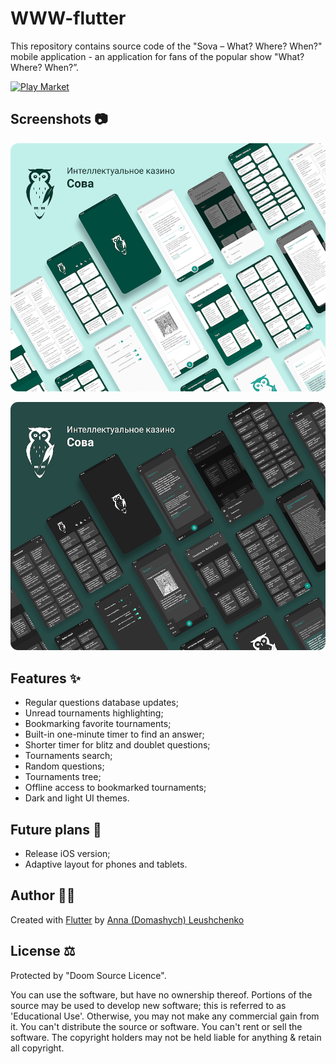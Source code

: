 # WWW-flutter

This repository contains source code of the "Sova – What? Where? When?" mobile application - 
an application for fans of the popular show "What? Where? When?”.  

[![Play Market](https://lh3.googleusercontent.com/cjsqrWQKJQp9RFO7-hJ9AfpKzbUb_Y84vXfjlP0iRHBvladwAfXih984olktDhPnFqyZ0nu9A5jvFwOEQPXzv7hr3ce3QVsLN8kQ2Ao=s0)](https://play.google.com/store/apps/details?id=chgk.droid)

## Screenshots  📷
![light](screenshots/light_minimized.png) 

![dark](screenshots/dark_minimized.png)

## Features  ✨

* Regular questions database updates;
* Unread tournaments highlighting;
* Bookmarking favorite tournaments;
* Built-in one-minute timer to find an answer;
* Shorter timer for blitz and doublet questions;
* Tournaments search;
* Random questions;
* Tournaments tree;
* Offline access to bookmarked tournaments;
* Dark and light UI themes.

## Future plans 🔮

* Release iOS version;
* Adaptive layout for phones and tablets.

## Author  👩‍💻

Created with [Flutter](https://flutter.dev/) by [Anna (Domashych) Leushchenko](https://foxanna.github.io/)

## License  ⚖️
Protected by "Doom Source Licence". 

You can use the software, but have no ownership thereof. Portions of the source may be used to develop new software; this is referred to as 'Educational Use'. Otherwise, you may not make any commercial gain from it. You can't distribute the source or software. You can't rent or sell the software. The copyright holders may not be held liable for anything & retain all copyright.
